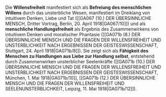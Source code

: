 
Die **Willensfreiheit** manifestiert sich als **Befreiung des menschlichen Willens** durch das unsterbliche Wesen, manifestiert im Dreiklang von intuitivem Denken, Liebe und Tat ([[GA067 (10.) DER ÜBERSINNLICHE MENSCH, Dritter Vortrag, Berlin, 20. April 1918|GA067/10]]) und als **menschliche Handlungsfreiheit** als Ergebnis des Zusammenwirkens von intuitivem Denken und moralischer Phantasie ([[GA071b (8.) DER ÜBERSINNLICHE MENSCH UND DIE FRAGEN DER WILLENSFREIHEIT UND UNSTERBLICHKEIT NACH ERGEBNISSEN DER GEISTESWISSENSCHAFT, Stuttgart, 24. April 1918|GA071b/8]]). Sie zeigt sich als **Fähigkeit des Menschen zu Handlungen aus Liebe zur Handlung selbst**, entstehend durch Zusammenwirken unsterblicher Seelenkräfte ([[GA071b (10.) DER ÜBERSINNLICHE MENSCH UND DIE FRAGEN DER WILLENSFREIHEIT UND UNSTERBLICHKEIT NACH ERGEBNISSEN DER GEISTESWISSENSCHAFT, München, 1. Mai 1918|GA071b/10]], [[GA071b (12.) DER ÜBERSINNLICHE MENSCH UND DIE FRAGEN DER WILLENSFREIHEIT UND SEELENUNSTERBLICHKEIT, Leipzig, 11. Mai 1918|GA071b/12]]).
